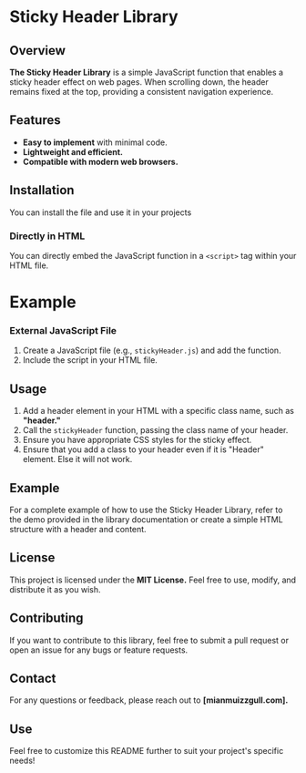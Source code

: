 # Sticky Header Library

## Overview

**The Sticky Header Library** is a simple JavaScript function that enables a sticky header effect on web pages. When scrolling down, the header remains fixed at the top, providing a consistent navigation experience.

## Features

- **Easy to implement** with minimal code.
- **Lightweight and efficient.**
- **Compatible with modern web browsers.**

## Installation

You can install the file and use it in your projects


### Directly in HTML

You can directly embed the JavaScript function in a `<script>` tag within your HTML file.

# Example
<script src="https://cdn.jsdelivr.net/gh/muizzgull/stickyHeader/stickyHeader.js"></script>

### External JavaScript File

1. Create a JavaScript file (e.g., `stickyHeader.js`) and add the function.
2. Include the script in your HTML file.

## Usage

1. Add a header element in your HTML with a specific class name, such as **"header."**
2. Call the `stickyHeader` function, passing the class name of your header.
3. Ensure you have appropriate CSS styles for the sticky effect.
4. Ensure that you add a class to your header even if it is "Header" element. Else it will not work.

## Example

For a complete example of how to use the Sticky Header Library, refer to the demo provided in the library documentation or create a simple HTML structure with a header and content.

## License

This project is licensed under the **MIT License.** Feel free to use, modify, and distribute it as you wish.

## Contributing

If you want to contribute to this library, feel free to submit a pull request or open an issue for any bugs or feature requests.

## Contact

For any questions or feedback, please reach out to **[mianmuizzgull.com].**

## Use
Feel free to customize this README further to suit your project's specific needs!
